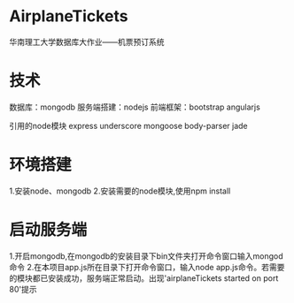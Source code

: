AirplaneTickets
===============

华南理工大学数据库大作业——机票预订系统


技术
===============

数据库：mongodb
服务端搭建：nodejs
前端框架：bootstrap angularjs


引用的node模块
express
underscore
mongoose
body-parser
jade


环境搭建
===============

1.安装node、mongodb
2.安装需要的node模块,使用npm install


启动服务端
===============

1.开启mongodb,在mongodb的安装目录下bin文件夹打开命令窗口输入mongod命令
2.在本项目app.js所在目录下打开命令窗口，输入node app.js命令。若需要的模块都已安装成功，服务端正常启动。出现'airplaneTickets started on port 80'提示